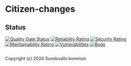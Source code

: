 # Citizen-changes

## Status

[![Quality Gate Status](https://sonarcloud.io/api/project_badges/measure?project=Sundsvallskommun_api-service-citizen-changes&metric=alert_status)](https://sonarcloud.io/summary/overall?id=Sundsvallskommun_api-service-citizen-changes)
[![Reliability Rating](https://sonarcloud.io/api/project_badges/measure?project=Sundsvallskommun_api-service-citizen-changes&metric=reliability_rating)](https://sonarcloud.io/summary/overall?id=Sundsvallskommun_api-service-citizen-changes)
[![Security Rating](https://sonarcloud.io/api/project_badges/measure?project=Sundsvallskommun_api-service-citizen-changes&metric=security_rating)](https://sonarcloud.io/summary/overall?id=Sundsvallskommun_api-service-citizen-changes)
[![Maintainability Rating](https://sonarcloud.io/api/project_badges/measure?project=Sundsvallskommun_api-service-citizen-changes&metric=sqale_rating)](https://sonarcloud.io/summary/overall?id=Sundsvallskommun_api-service-citizen-changes)
[![Vulnerabilities](https://sonarcloud.io/api/project_badges/measure?project=Sundsvallskommun_api-service-citizen-changes&metric=vulnerabilities)](https://sonarcloud.io/summary/overall?id=Sundsvallskommun_api-service-citizen-changes)
[![Bugs](https://sonarcloud.io/api/project_badges/measure?project=Sundsvallskommun_api-service-citizen-changes&metric=bugs)](https://sonarcloud.io/summary/overall?id=Sundsvallskommun_api-service-citizen-changes)

## 

Copyright (c) 2024 Sundsvalls kommun
